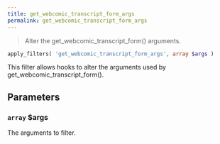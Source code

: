 ```yaml
---
title: get_webcomic_transcript_form_args
permalink: get_webcomic_transcript_form_args
---
```


> Alter the get_webcomic_transcript_form() arguments.

```php
apply_filters( 'get_webcomic_transcript_form_args', array $args )
```

This filter allows hooks to alter the arguments used by
get_webcomic_transcript_form().

## Parameters

### `array` $args
The arguments to filter.
